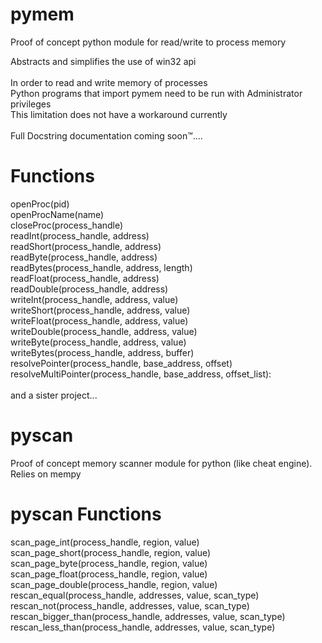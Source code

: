# pymem
Proof of concept python module for read/write to process memory<br>

Abstracts and simplifies the use of win32 api<br><br>
In order to read and write memory of processes<br>
Python programs that import pymem need to be run with Administrator privileges<br>
This limitation does not have a workaround currently<br>
<br>
Full Docstring documentation coming soon™....

# Functions
openProc(pid)<br>
openProcName(name)<br>
closeProc(process_handle)<br>
readInt(process_handle, address)<br>
readShort(process_handle, address)<br>
readByte(process_handle, address)<br>
readBytes(process_handle, address, length)<br>
readFloat(process_handle, address)<br>
readDouble(process_handle, address)<br>
writeInt(process_handle, address, value)<br>
writeShort(process_handle, address, value)<br>
writeFloat(process_handle, address, value)<br>
writeDouble(process_handle, address, value)<br>
writeByte(process_handle, address, value)<br>
writeBytes(process_handle, address, buffer)<br>
resolvePointer(process_handle, base_address, offset)<br>
resolveMultiPointer(process_handle, base_address, offset_list):<br>
<br>
and a sister project...<br>
# pyscan
Proof of concept memory scanner module for python (like cheat engine). Relies on mempy<br>

# pyscan Functions
scan_page_int(process_handle, region, value)<br>
scan_page_short(process_handle, region, value)<br>
scan_page_byte(process_handle, region, value)<br>
scan_page_float(process_handle, region, value)<br>
scan_page_double(process_handle, region, value)<br>
rescan_equal(process_handle, addresses, value, scan_type)<br>
rescan_not(process_handle, addresses, value, scan_type)<br>
rescan_bigger_than(process_handle, addresses, value, scan_type)<br>
rescan_less_than(process_handle, addresses, value, scan_type)<br>
